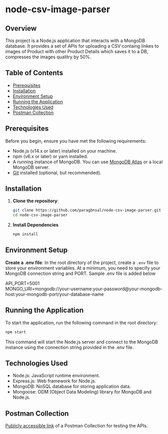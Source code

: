 # node-csv-image-parser

## Overview

This project is a Node.js application that interacts with a MongoDB database. It provides a set of APIs for uploading a CSV containg linkes to images of Product with other Product Details which saves it to a DB, compresses the images qualitry by 50%.

## Table of Contents

- [Prerequisites](#prerequisites)
- [Installation](#installation)
- [Environment Setup](#environment-setup)
- [Running the Application](#running-the-application)
- [Technologies Used](#technologies-used)
- [Postman Collection](#postman-collection)

## Prerequisites

Before you begin, ensure you have met the following requirements:

- Node.js (v14.x or later) installed on your machine.
- npm (v6.x or later) or yarn installed.
- A running instance of MongoDB. You can use [MongoDB Atlas](https://www.mongodb.com/cloud/atlas) or a local MongoDB server.
- [Git](https://git-scm.com/) installed (optional, but recommended).

## Installation

1. **Clone the repository**:

   ```bash
   git clone https://github.com/paragbnsal/node-csv-image-parser.git
   cd node-csv-image-parser
   ```

2. **Install Dependencies**

   ```bash
   npm install
   ```

## Environment Setup

**Create a .env file**:
In the root directory of the project, create a `.env` file to store your environment variables. At a minimum, you need to specify your MongoDB connection string and PORT. Sample .env file is added below

API_PORT=5001<br/>
MONGO_URI=mongodb://your-username:your-password@your-mongodb-host:your-mongodb-port/your-database-name

## Running the Application

To start the application, run the following command in the root directory:

```bash
npm start
```

This command will start the Node.js server and connect to the MongoDB instance using the connection string provided in the .env file.

## Technologies Used

- Node.js: JavaScript runtime environment.
- Express.js: Web framework for Node.js.
- MongoDB: NoSQL database for storing application data.
- Mongoose: ODM (Object Data Modeling) library for MongoDB and Node.js.

## Postman Collection

[Publicly accessible link](https://documenter.getpostman.com/view/16494406/2sAXjM3BP1) of a Postman Collection for testing the APIs.